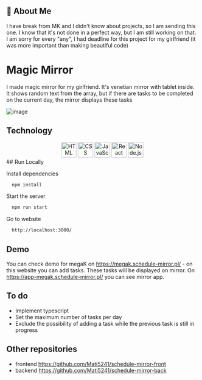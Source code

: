 
## 🚀 About Me
I have break from MK and I didn't know about projects, so I am sending this one. I know that it's not done in a perfect way, but I am still working on that. I am sorry for every "any", I had deadline for this project for my girlfriend (it was more important than making beautiful code)
# Magic Mirror

I made magic mirror for my girlfriend. It's venetian mirror with tablet inside. It shows random text from the array, but if there are tasks to be completed on the current day, the mirror displays these tasks

![image](https://github.com/Mati5241/mirror-app/assets/143203781/67c13b4f-8edb-4782-af75-eef832ba290e)


## Technology
<div align="center">
	<img width="40" src="https://user-images.githubusercontent.com/25181517/192158954-f88b5814-d510-4564-b285-dff7d6400dad.png" alt="HTML" title="HTML"/>
	<img width="40" src="https://user-images.githubusercontent.com/25181517/183898674-75a4a1b1-f960-4ea9-abcb-637170a00a75.png" alt="CSS" title="CSS"/>
	<img width="40" src="https://user-images.githubusercontent.com/25181517/117447155-6a868a00-af3d-11eb-9cfe-245df15c9f3f.png" alt="JavaScript" title="JavaScript"/>
	<img width="40" src="https://user-images.githubusercontent.com/25181517/183897015-94a058a6-b86e-4e42-a37f-bf92061753e5.png" alt="React" title="React"/>
	<img width="40" src="https://user-images.githubusercontent.com/25181517/183568594-85e280a7-0d7e-4d1a-9028-c8c2209e073c.png" alt="Node.js" title="Node.js"/>
</div>
## Run Locally

Install dependencies

```bash
  npm install
```

Start the server

```bash
  npm run start
```

Go to website

```bash
  http://localhost:3000/
```
## Demo

You can check demo for megaK on https://megak.schedule-mirror.pl/ - on this website you can add tasks. 
These tasks will be displayed on mirror. 
On https://app-megak.schedule-mirror.pl/ you can see mirror app.

## To do
- Implement typescript
- Set the maximum number of tasks per day
- Exclude the possibility of adding a task while the previous task is still in progress
 ## Other repositories

- frontend https://github.com/Mati5241/schedule-mirror-front
- backend https://github.com/Mati5241/schedule-mirror-back
